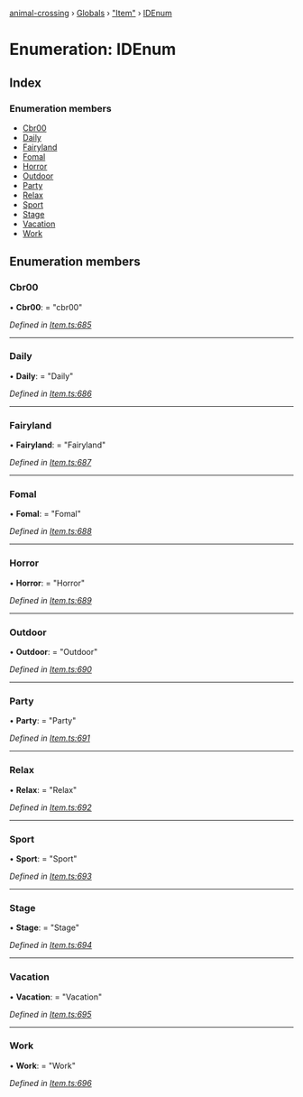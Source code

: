 [animal-crossing](../README.md) › [Globals](../globals.md) › ["Item"](../modules/_item_.md) › [IDEnum](_item_.idenum.md)

# Enumeration: IDEnum

## Index

### Enumeration members

* [Cbr00](_item_.idenum.md#cbr00)
* [Daily](_item_.idenum.md#daily)
* [Fairyland](_item_.idenum.md#fairyland)
* [Fomal](_item_.idenum.md#fomal)
* [Horror](_item_.idenum.md#horror)
* [Outdoor](_item_.idenum.md#outdoor)
* [Party](_item_.idenum.md#party)
* [Relax](_item_.idenum.md#relax)
* [Sport](_item_.idenum.md#sport)
* [Stage](_item_.idenum.md#stage)
* [Vacation](_item_.idenum.md#vacation)
* [Work](_item_.idenum.md#work)

## Enumeration members

###  Cbr00

• **Cbr00**: = "cbr00"

*Defined in [Item.ts:685](https://github.com/Norviah/animal-crossing/blob/682361d/module/types/Item.ts#L685)*

___

###  Daily

• **Daily**: = "Daily"

*Defined in [Item.ts:686](https://github.com/Norviah/animal-crossing/blob/682361d/module/types/Item.ts#L686)*

___

###  Fairyland

• **Fairyland**: = "Fairyland"

*Defined in [Item.ts:687](https://github.com/Norviah/animal-crossing/blob/682361d/module/types/Item.ts#L687)*

___

###  Fomal

• **Fomal**: = "Fomal"

*Defined in [Item.ts:688](https://github.com/Norviah/animal-crossing/blob/682361d/module/types/Item.ts#L688)*

___

###  Horror

• **Horror**: = "Horror"

*Defined in [Item.ts:689](https://github.com/Norviah/animal-crossing/blob/682361d/module/types/Item.ts#L689)*

___

###  Outdoor

• **Outdoor**: = "Outdoor"

*Defined in [Item.ts:690](https://github.com/Norviah/animal-crossing/blob/682361d/module/types/Item.ts#L690)*

___

###  Party

• **Party**: = "Party"

*Defined in [Item.ts:691](https://github.com/Norviah/animal-crossing/blob/682361d/module/types/Item.ts#L691)*

___

###  Relax

• **Relax**: = "Relax"

*Defined in [Item.ts:692](https://github.com/Norviah/animal-crossing/blob/682361d/module/types/Item.ts#L692)*

___

###  Sport

• **Sport**: = "Sport"

*Defined in [Item.ts:693](https://github.com/Norviah/animal-crossing/blob/682361d/module/types/Item.ts#L693)*

___

###  Stage

• **Stage**: = "Stage"

*Defined in [Item.ts:694](https://github.com/Norviah/animal-crossing/blob/682361d/module/types/Item.ts#L694)*

___

###  Vacation

• **Vacation**: = "Vacation"

*Defined in [Item.ts:695](https://github.com/Norviah/animal-crossing/blob/682361d/module/types/Item.ts#L695)*

___

###  Work

• **Work**: = "Work"

*Defined in [Item.ts:696](https://github.com/Norviah/animal-crossing/blob/682361d/module/types/Item.ts#L696)*
